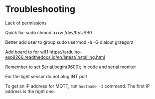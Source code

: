 # Troubleshooting

Lack of permissions

Quick fix:
sudo chmod a+rw /dev/ttyUSB0

Better
add user to group sudo usermod -a -G dialout grzegorz

Add board to for wif1
https://arduino-esp8266.readthedocs.io/en/latest/installing.html

Remember to set Serial.begin(9600); In code and serial monitor

For the light sensor do not plug INT port

To get an IP address for MQTT, run `hostname -I` command. The first IP address is the right one.
